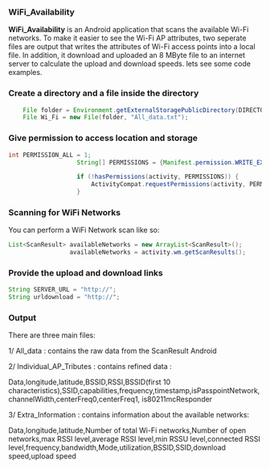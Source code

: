 ### WiFi_Availability

**WiFi_Availability** is an Android application that scans the available Wi-Fi networks. To make it easier to see the Wi-Fi AP attributes, two seperate files are output that writes the attributes of Wi-Fi access points into a local file. In addition, it download and uploaded an 8 MByte file to an internet server to calculate the upload and download speeds. 
lets see some code examples.

### Create a directory and a file inside the directory
```java
    File folder = Environment.getExternalStoragePublicDirectory(DIRECTORY_DCIM);
    File Wi_Fi = new File(folder, "All_data.txt");
 ```     
 ### Give permission to access location and storage
 ```java
 int PERMISSION_ALL = 1;
                    String[] PERMISSIONS = {Manifest.permission.WRITE_EXTERNAL_STORAGE, Manifest.permission.READ_EXTERNAL_STORAGE, Manifest.permission.ACCESS_FINE_LOCATION, Manifest.permission.ACCESS_COARSE_LOCATION};

                    if (!hasPermissions(activity, PERMISSIONS)) {
                        ActivityCompat.requestPermissions(activity, PERMISSIONS, PERMISSION_ALL);
                    }
```

### Scanning for WiFi Networks
You can perform a WiFi Network scan like so:
```java
List<ScanResult> availableNetworks = new ArrayList<ScanResult>();
                 availableNetworks = activity.wm.getScanResults();
```  
### Provide the upload and download links
```java
String SERVER_URL = "http://";
String urldownload = "http://";
```  
### Output


There are three main files: 

1/ All_data : contains the raw data from the ScanResult Android

2/ Individual_AP_Tributes : contains refined data : 

Data,longitude,latitude,BSSID,RSSI,BSSID(first 10 characteristics),SSID,capabilities,frequency,timestamp,isPasspointNetwork,channelWidth,centerFreq0,centerFreq1, is80211mcResponder

3/ Extra_Information : contains information about the available networks:

Data,longitude,latitude,Number of total Wi-Fi networks,Number of open networks,max RSSI level,average RSSI level,min RSSU level,connected RSSI level,frequency,bandwidth,Mode,utilization,BSSID,SSID,download speed,upload speed
